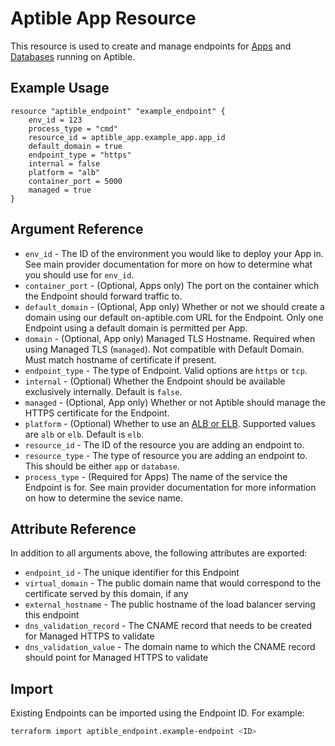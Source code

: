 # Aptible App Resource

This resource is used to create and manage endpoints for
[Apps](https://www.aptible.com/documentation/deploy/reference/apps/endpoints.html)
and
[Databases](https://www.aptible.com/documentation/deploy/reference/databases/endpoints.html)
running on Aptible.

## Example Usage

```hcl
resource "aptible_endpoint" "example_endpoint" {
    env_id = 123
    process_type = "cmd"
    resource_id = aptible_app.example_app.app_id
    default_domain = true
    endpoint_type = "https"
    internal = false
    platform = "alb"
    container_port = 5000
    managed = true
}
```

## Argument Reference

- `env_id` - The ID of the environment you would like to deploy your
  App in. See main provider documentation for more on how to determine what
  you should use for `env_id`.
- `container_port` - (Optional, Apps only) The port on the container which
  the Endpoint should forward traffic to.
- `default_domain` - (Optional, App only) Whether or not we should create
  a domain using our default on-aptible.com URL for the Endpoint. Only one
  Endpoint using a default domain is permitted per App.
- `domain` - (Optional, App only) Managed TLS Hostname. Required when using
  Managed TLS (`managed`). Not compatible with Default Domain. Must match
  hostname of certificate if present.
- `endpoint_type` - The type of Endpoint. Valid options are `https` or
  `tcp`.
- `internal` - (Optional) Whether the Endpoint should be available
  exclusively internally. Default is `false`.
- `managed` - (Optional, App only) Whether or not Aptible should manage
  the HTTPS certificate for the Endpoint.
- `platform` - (Optional) Whether to use an [ALB or ELB](https://www.aptible.com/documentation/deploy/reference/apps/endpoints/https-endpoints/alb-elb.html#alb-elb).
  Supported values are `alb` or `elb`. Default is `elb`.
- `resource_id` - The ID of the resource you are adding an endpoint to.
- `resource_type` - The type of resource you are adding an endpoint to.
  This should be either `app` or `database`.
- `process_type` - (Required for Apps) The name of the service the Endpoint
  is for. See main provider documentation for more information on how to
  determine the sevice name.

## Attribute Reference

In addition to all arguments above, the following attributes are exported:

- `endpoint_id` - The unique identifier for this Endpoint
- `virtual_domain` - The public domain name that would correspond to the
  certificate served by this domain, if any
- `external_hostname` - The public hostname of the load balancer serving this endpoint
- `dns_validation_record` - The CNAME record that needs to be created for Managed HTTPS to validate
- `dns_validation_value` - The domain name to which the CNAME record should point for Managed HTTPS to validate

## Import

Existing Endpoints can be imported using the Endpoint ID. For example:

```bash
terraform import aptible_endpoint.example-endpoint <ID>
```
